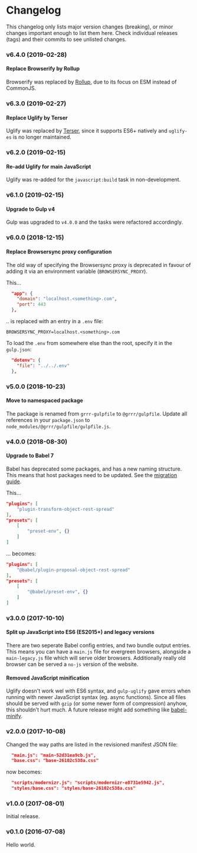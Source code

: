 # Changelog
This changelog only lists major version changes (breaking), or minor changes important enough to list them here. Check individual releases (tags) and their commits to see unlisted changes.


### v6.4.0 (2019-02-28)

#### Replace Browserify by Rollup
Browserify was replaced by [Rollup](https://github.com/rollup/rollup), due to its focus on ESM instead of CommonJS.


### v6.3.0 (2019-02-27)

#### Replace Uglify by Terser
Uglify was replaced by [Terser](https://github.com/terser-js/terser), since it supports ES6+ natively and `uglify-es` is no longer maintained.


### v6.2.0 (2019-02-15)

#### Re-add Uglify for main JavaScript
Uglify was re-added for the `javascript:build` task in non-development.


### v6.1.0 (2019-02-15)

#### Upgrade to Gulp v4
Gulp was upgraded to `v4.0.0` and the tasks were refactored accordingly.


### v6.0.0 (2018-12-15)

#### Replace Browsersync proxy configuration
The old way of specifying the Browsersync proxy is deprecated in favour of adding it via an environment variable (`BROWSERSYNC_PROXY`).

This...

```json
  "app": {
    "domain": "localhost.<something>.com",
    "port": 443
  },
```

.. is replaced with an entry in a `.env` file:

```
BROWSERSYNC_PROXY=localhost.<something>.com
```

To load the `.env` from somewhere else than the root, specify it in the `gulp.json`:

```json
  "dotenv": {
    "file": "../../.env"
  },
```


### v5.0.0 (2018-10-23)

#### Move to namespaced package
The package is renamed from `grrr-gulpfile` to `@grrr/gulpfile`. Update all references in your `package.json` to `node_modules/@grrr/gulpfile/gulpfile.js`.


### v4.0.0 (2018-08-30)

#### Upgrade to Babel 7
Babel has deprecated some packages, and has a new naming structure. This means that host packages need to be updated. See the [migration guide](https://babeljs.io/docs/en/v7-migration).

This...

```json
"plugins": [
    "plugin-transform-object-rest-spread"
],
"presets": [
    [
        "preset-env", {}
    ]
]
```

... becomes:

```json
"plugins": [
    "@babel/plugin-proposal-object-rest-spread"
],
"presets": [
    [
        "@babel/preset-env", {}
    ]
]
```


### v3.0.0 (2017-10-10)

#### Split up JavaScript into ES6 (ES2015+) and legacy versions
There are two seperate Babel config entries, and two bundle output entries. This means you can have a `main.js` file for evergreen browsers, alongside a `main-legacy.js` file which will serve older browsers. Additionally really old browser can be served a `no-js` version of the website.

#### Removed JavaScript minification
Uglify doesn't work wel with ES6 syntax, and `gulp-uglify` gave errors when running with newer JavaScript syntax (eg. async functions). Since all files should be served with `gzip` (or some newer form of compression) anyhow, this shouldn't hurt much.
A future release might add something like [babel-minify](https://github.com/babel/minify).


### v2.0.0 (2017-10-08)

Changed the way paths are listed in the revisioned manifest JSON file:

```json
  "main.js": "main-52d31ea9cb.js",
  "base.css": "base-26102c538a.css"
```

now becomes:

```json
  "scripts/modernizr.js": "scripts/modernizr-e8731e5942.js",
  "styles/base.css": "styles/base-26102c538a.css"
```


### v1.0.0 (2017-08-01)

Initial release.


### v0.1.0 (2016-07-08)

Hello world.
